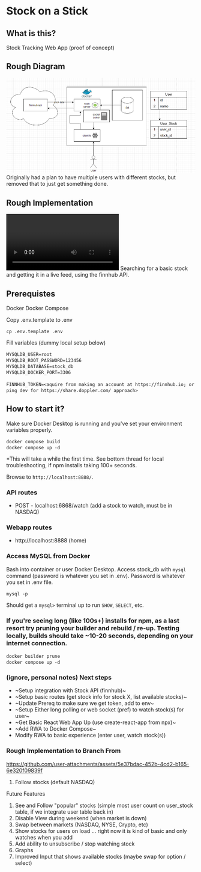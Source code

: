 # Stock on a Stick

## What is this?

Stock Tracking Web App (proof of concept)

## Rough Diagram
![Diagram](./resources/Screenshot%202024-12-02%20112436.png)
Originally had a plan to have multiple users with different stocks, but removed that to just get something done. 

## Rough Implementation 

![Diagram](./resources/Screen%20Recording%202024-12-03%20102836.mp4)
Searching for a basic stock and getting it in a live feed, using the finnhub API.

## Prerequistes 

Docker
Docker Compose

Copy .env.template to .env
```
cp .env.template .env
```

Fill variables (dummy local setup below)
```
MYSQLDB_USER=root
MYSQLDB_ROOT_PASSWORD=123456
MYSQLDB_DATABASE=stock_db
MYSQLDB_DOCKER_PORT=3306

FINNHUB_TOKEN=<aquire from making an account at https://finnhub.io; or ping dev for https://share.doppler.com/ approach>
```

## How to start it? 

Make sure Docker Desktop is running and you've set your environment variables properly.

```
docker compose build
docker compose up -d
```
*This will take a while the first time. See bottom thread for local troubleshooting, if npm installs taking 100+ seconds.

Browse to `http://localhost:8888/`.

### API routes
- POST - localhost:6868/watch (add a stock to watch, must be in NASDAQ)

### Webapp routes
- http://localhost:8888 (home)

### Access MySQL from Docker
Bash into container or user Docker Desktop. Access stock_db with `mysql` command (password is whatever you set in .env). Password is whatever you set in .env file.

```
mysql -p
```

Should get a `mysql>` terminal up to run `SHOW`, `SELECT`, etc.


### If you're seeing long (like 100s+) installs for npm, as a last resort try pruning your builder and rebuild / re-up. Testing locally, builds should take ~10-20 seconds, depending on your internet connection. 
```
docker builder prune
docker compose up -d
```

### (ignore, personal notes) Next steps
- ~Setup integration with Stock API (finnhub)~
- ~Setup basic routes (get stock info for stock X, list available stocks)~
- ~Update Prereq to make sure we get token, add to env~
- ~Setup Either long polling or web socket (pref) to watch stock(s) for user~
- ~Get Basic React Web App Up (use create-react-app from npx)~
- ~Add RWA to Docker Compose~
- Modify RWA to basic experience (enter user, watch stock(s))

### Rough Implementation to Branch From
https://github.com/user-attachments/assets/5e37bdac-452b-4cd2-b165-6e320f09839f

1. Follow stocks (default NASDAQ)

Future Features
1. See and Follow "popular" stocks (simple most user count on user_stock table, if we integrate user table back in)
2. Disable View during weekend (when market is down)
3. Swap between markets (NASDAQ, NYSE, Crypto, etc)
4. Show stocks for users on load ... right now it is kind of basic and only watches when you add
5. Add ability to unsubscribe / stop watching stock 
6. Graphs
7. Improved Input that shows available stocks (maybe swap for option / select)